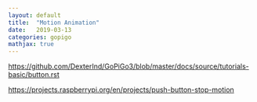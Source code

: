 ```yaml
---
layout: default
title:  "Motion Animation"
date:   2019-03-13 
categories: gopigo
mathjax: true
---
```



https://github.com/DexterInd/GoPiGo3/blob/master/docs/source/tutorials-basic/button.rst

https://projects.raspberrypi.org/en/projects/push-button-stop-motion